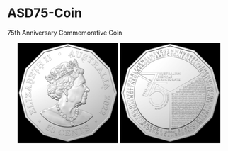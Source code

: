 # ASD75-Coin
75th Anniversary Commemorative Coin

<div align="center">
  <img src="ASD-50-SIDE-B-Hires.jpg" width="45%"/> 
  <img src="ASD-50-SIDE-A-Hires.jpg" width="45%"/> 
</div>
